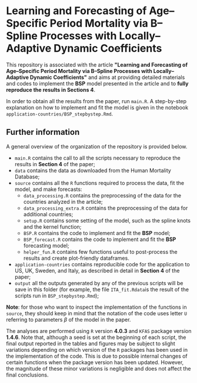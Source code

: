 # Learning and Forecasting of Age–Specific Period Mortality via B–Spline Processes with Locally–Adaptive Dynamic Coefficients

This repository is associated with the article **"Learning and Forecasting of Age–Specific Period Mortality via B–Spline Processes with Locally–Adaptive Dynamic Coefficients"** and aims at providing detailed materials and codes to implement the **BSP** model presented in the article and to **fully reproduce the results in Sections 4**.

In order to obtain all the results from the paper, run `main.R`. A step-by-step explanation on how to implement and fit the model is given in the notebook `application-countries/BSP_stepbystep.Rmd`.


## Further information

A general overview of the organization of the repository is provided below.

- `main.R` contains the call to all the scripts necessary to reproduce the results in **Section 4** of the paper;
- `data` contains the data as downloaded from the Human Mortality Database;
- `source` contains all the `R` functions required to process the data, fit the model, and make forecasts:
  - `data_processing.R` contains the preprocessing of the data for the countries analyzed in the article;
  - `data_processing_extra.R` contains the preprocessing of the data for additional countries;
  - `setup.R` contains some setting of the model, such as the spline knots and the kernel function;
  - `BSP.R` contains the code to implement and fit the **BSP** model;
  - `BSP_forecast.R` contains the code to implement and fit the **BSP** forecasting model;
  - `helper_fun.R` contains few functions useful to post-process the results and create plot-friendly dataframes.
- `application-countries` contains reproducible code for the application to US, UK, Sweden, and Italy, as described in detail in **Section 4** of the paper;
- `output` all the outputs generated by any of the previous scripts will be save in this folder (for example, the file `ITA_fit.Rdata`is the result of the scripts run in `BSP_stepbystep.Rmd`);

**Note**: for those who want to inspect the implementation of the functions in `source`, they should keep in mind that the notation of the code uses letter `U` referring to parameters $\beta$ of the model in the paper.

The analyses are performed using `R` version **4.0.3** and `KFAS` package version **1.4.6**. Note that, although a seed is set at the beginning of each script, the final output reported in the tables and figures may be subject to slight variations depending on which version of the `R` packages has been used in the implementation of the code. This is due to possible internal changes of certain functions when the package version has been updated. However, the magnitude of these minor variations is negligible and does not affect the final conclusions.
